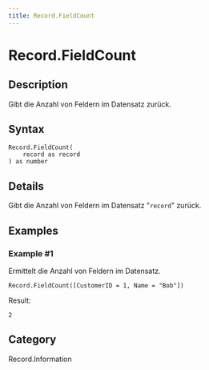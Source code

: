 ```yaml
---
title: Record.FieldCount
---
```


# Record.FieldCount


## Description

Gibt die Anzahl von Feldern im Datensatz zurück.


## Syntax

```powerquery
Record.FieldCount(
    record as record
) as number
```


## Details

Gibt die Anzahl von Feldern im Datensatz "<code>record</code>" zurück.


## Examples

### Example #1 
Ermittelt die Anzahl von Feldern im Datensatz.
```powerquery
Record.FieldCount([CustomerID = 1, Name = "Bob"])
```

Result: 
```powerquery
2
```




## Category
Record.Information
